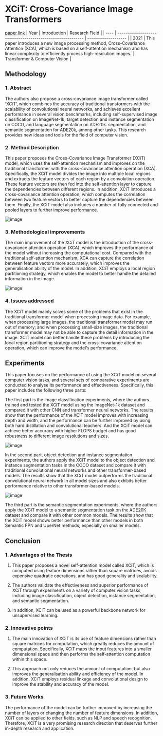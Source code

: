# XCiT: Cross-Covariance Image Transformers
[paper link](https://arxiv.org/pdf/2106.09681) 
| Year | Introduction                                                         | Research Field                 |
| ---- | ------------------------------------------------------------ | -------------------- |
| 2021 | This paper introduces a new image processing method, Cross-Covariance Attention (XCA), which is based on a self-attention mechanism and has linear complexity to efficiently process high-resolution images.         |  Transformer & Computer Vision       |

## Methodology

### 1. Abstract
The authors also propose a cross-covariance image transformer called ‘XCiT’, which combines the accuracy of traditional transformers with the scalability of convolutional neural networks, and achieves excellent performance in several vision benchmarks, including self-supervised image classification on ImageNet-1k, target detection and instance segmentation on COCO, and language segmentation on ADE20k. segmentation, and semantic segmentation for ADE20k, among other tasks. This research provides new ideas and tools for the field of computer vision.

### 2. Method Description 
This paper proposes the Cross-Covariance Image Transformer (XCiT) model, which uses the self-attention mechanism and improves on the traditional transformer with the cross-covariance attention operation (XCA). Specifically, the XCiT model divides the image into multiple local regions and extracts the feature vectors of each region by a convolution operation. These feature vectors are then fed into the self-attention layer to capture the dependencies between different regions. In addition, XCiT introduces a cross-covariance attention operation, which computes the correlation between two feature vectors to better capture the dependencies between them. Finally, the XCiT model also includes a number of fully connected and pooled layers to further improve performance.

![image](https://github.com/user-attachments/assets/7dafb32d-be0f-403e-aac0-8ccdcc1472a5)

### 3. Methodological improvements
The main improvement of the XCiT model is the introduction of the cross-covariance attention operation (XCA), which improves the performance of the model without increasing the computational cost. Compared with the traditional self-attention mechanism, XCA can capture the correlation between feature vectors more accurately, which improves the generalisation ability of the model. In addition, XCiT employs a local region partitioning strategy, which enables the model to better handle the detailed information in the image.

![image](https://github.com/user-attachments/assets/d811dd42-8b6b-478b-a3ee-519867d6bad3)

### 4. Issues addressed 
The XCiT model mainly solves some of the problems that exist in the traditional transformer model when processing image data. For example, when processing large images, the traditional transformer model may run out of memory; and when processing small-size images, the traditional transformer model may not be able to capture the detail information in the image. XCiT model can better handle these problems by introducing the local region partitioning strategy and the cross-covariance attention operation, which can improve the model's performance.

## Experiments
This paper focuses on the performance of using the XCiT model on several computer vision tasks, and several sets of comparative experiments are conducted to analyse its performance and effectiveness. Specifically, this paper includes the following three parts:

The first part is the image classification experiments, where the authors trained and tested the XCiT model using the ImageNet-1k dataset and compared it with other CNN and transformer neural networks. The results show that the performance of the XCiT model improves with increasing depth and width, and the performance can be further improved by using both hard distillation and convolutional teachers. And the XCiT model can achieve better accuracy with higher FLOPS budget and has good robustness to different image resolutions and sizes.

![image](https://github.com/user-attachments/assets/56f91caf-faed-4af4-a950-554cf5a6765f)

In the second part, object detection and instance segmentation experiments, the authors apply the XCiT model to the object detection and instance segmentation tasks in the COCO dataset and compare it with traditional convolutional neural networks and other transformer-based models. The results show that the XCiT model outperforms the traditional convolutional neural network in all model sizes and also exhibits better performance relative to other transformer-based models.

![image](https://github.com/user-attachments/assets/a1c0615d-d258-44f9-a367-583c492a4354)

The third part is the semantic segmentation experiments, where the authors apply the XCiT model to a semantic segmentation task on the ADE20K dataset and compare it with other common models. The results show that the XCiT model shows better performance than other models in both Semantic FPN and UperNet methods, especially on smaller models. 

## Conclusion

### 1. Advantages of the Thesis
  1. This paper proposes a novel self-attention model called XCiT, which is computed using feature dimensions rather than square matrices, avoids expensive quadratic operations, and has good generality and scalability.
  
  2. The authors validate the effectiveness and superior performance of XCiT through experiments on a variety of computer vision tasks, including image classification, object detection, instance segmentation, and semantic segmentation.
  
  3. In addition, XCiT can be used as a powerful backbone network for unsupervised learning.

### 2. Innovative points
  1. The main innovation of XCiT is its use of feature dimensions rather than square matrices for computation, which greatly reduces the amount of computation. Specifically, XCiT maps the input features into a smaller dimensional space and then performs the self-attention computation within this space.
  
  2. This approach not only reduces the amount of computation, but also improves the generalisation ability and efficiency of the model. In addition, XCiT employs residual linkage and convolutional design to improve the stability and accuracy of the model.

### 3. Future Works
The performance of the model can be further improved by increasing the number of layers or changing the number of feature dimensions. In addition, XCiT can be applied to other fields, such as NLP and speech recognition. Therefore, XCiT is a very promising research direction that deserves further in-depth research and application.  
